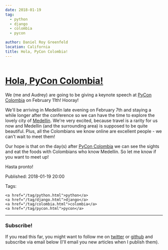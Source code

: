 ```yaml
---
date: 2018-01-19
tag:
  - python
  - django
  - colombia
  - pycon

author: Daniel Roy Greenfeld
location: California
title: Hola, PyCon Colombia!
---
```


<div class="twelve wide column">
  <h1 class="ui block header">
    <div class="content">
      <a href="/hola-pycon-colombia.html">Hola, PyCon Colombia!</a>
    </div>
  </h1>
  <p>
    We (me and Audrey) are going to be giving a keynote speech at
    <a href="https://www.pycon.co/" target="_blank">PyCon Colombia</a> on
    February 11th! Hooray!
  </p>
  <div class="ui embed" data-id="AS3nCSkdxFM" data-source="youtube"></div>
  <p>
    We'll be arriving in Medellin late evening on February 7th and staying a
    while longer after the conference so we can have the time to explore the
    lovely city of
    <a href="https://en.wikipedia.org/wiki/Medell%C3%ADn" target="_blank"
      >Medellin</a
    >. We're very excited, because travel is a rarity for us now and Medellin
    (and the surrounding area) is supposed to be quite beautiful. Plus, all the
    Colombians we know online are excellent people - we can't wait to meet them!
  </p>
  <p>
    Our hope is that on the day(s) after
    <a href="https://www.pycon.co/" target="_blank">PyCon Colombia</a> we can
    see the sights and eat the foods with Colombians who know Medellin. So let
    me know if you want to meet up!
  </p>
  <p>Hasta pronto!</p>
  <p>Published: 2018-01-19 20:00</p>
  <p>
    Tags:

    <a href="/tag/python.html">python</a>
    <a href="/tag/django.html">django</a>
    <a href="/tag/colombia.html">colombia</a>
    <a href="/tag/pycon.html">pycon</a>
  </p>
  <hr />
  <h3 class="ui header">Subscribe!</h3>
  <p>
    If you read this far, you might want to follow me on
    <a href="https://twitter.com/pydanny">twitter</a> or
    <a href="https://github.com/pydanny">github</a> and subscribe via email
    below (I'll email you new articles when I publish them).
  </p>
   
</div>
